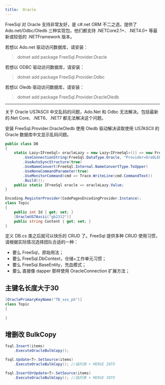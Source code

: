 ```yaml
---
title:  Oracle
---
```


FreeSql 对 Oracle 支持非常友好，是 c#.net ORM 不二之选，提供了 Ado.net/Odbc/Oledb 三种实现包，他们都支持 .NETCore2.1+、.NET4.0+ 等最新或较低的 .NETFramework 版本。

若想以 Ado.net 驱动访问数据库，请安装：

> dotnet add package FreeSql.Provider.Oracle

若想以 ODBC 驱动访问数据库，请安装：

> dotnet add package FreeSql.Provider.Odbc

若想以 Oledb 驱动访问数据库，请安装：

> dotnet add package FreeSql.Provider.OracleOledb

---

关于 Oracle US7ASCII 中文乱码的问题，Ado.Net 和 Odbc 无法解决。包括最新的.Net Core、.NET6、.NET7 都无法解决这个问题。

安装 FreeSql.Provider.OracleOledb 使用 Oledb 驱动解决读取使用 US7ASCII 的 Oracle 数据库中文显示乱码问题。

```csharp
public class DB
{
    static Lazy<IFreeSql> oracleLazy = new Lazy<IFreeSql>(() => new FreeSql.FreeSqlBuilder()
        .UseConnectionString(FreeSql.DataType.Oracle, "Provider=OraOLEDB.Oracle;user id=9user;password=123456;data source=//127.0.0.1:1521/XE;Pooling=true;Max Pool Size=2")
        .UseAutoSyncStructure(true)
        .UseNameConvert(FreeSql.Internal.NameConvertType.ToUpper)
        .UseNoneCommandParameter(true)
        .UseMonitorCommand(cmd => Trace.WriteLine(cmd.CommandText))
        .Build());
    public static IFreeSql oracle => oracleLazy.Value;
}

Encoding.RegisterProvider(CodePagesEncodingProvider.Instance);
class Topic
{
    public int Id { get; set; }
    [OracleUS7Ascii("gb2312")]
    public string Content { get; set; }
}
```

定义 DB.cs 类之后就可以快乐的 CRUD 了。FreeSql 提供多种 CRUD 使用习惯，请根据实际情况选择团队合适的一种：

- 要么 FreeSql，原始用法；
- 要么 FreeSql.DbContext，仓储+工作单元习惯；
- 要么 FreeSql.BaseEntity，充血模式；
- 要么 直接像 dapper 那样使用 OracleConnection 扩展方法；

## 主键名长度大于30

```csharp
[OraclePrimaryKeyName("TB_xxx_pk")] 
class Topic
{
    
}
```

## 增删改 BulkCopy

```csharp
fsql.Insert(items)
    .ExecuteOracleBulkCopy();

fsql.Update<T>.SetSource(items)
    .ExecuteOracleBulkCopy(); //临时表 + MERGE INTO

fsql.InsertOrUpdate<T>.SetSource(items)
    .ExecuteOracleBulkCopy(); //临时表 + MERGE INTO
```
